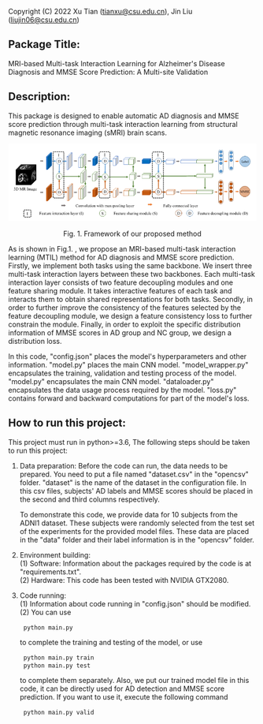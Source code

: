 Copyright (C) 2022 Xu Tian (tianxu@csu.edu.cn), Jin Liu (liujin06@csu.edu.cn)

## Package Title: 
MRI-based Multi-task Interaction Learning for Alzheimer's Disease Diagnosis and MMSE Score Prediction: A Multi-site Validation

## Description:   
This package is designed to enable automatic AD diagnosis and MMSE score prediction through multi-task interaction learning from structural magnetic resonance imaging (sMRI) brain scans.

![Framework of our proposed method](image/framework.png)
<p align="center">Fig. 1. Framework of our proposed method</p>

As is shown in Fig.1. , we propose an MRI-based multi-task interaction learning (MTIL) method for AD diagnosis and MMSE score prediction. Firstly, we implement both tasks using the same backbone. We insert three multi-task interaction layers between these two backbones. Each multi-task interaction layer consists of two feature decoupling modules and one feature sharing module. It takes interactive features of each task and interacts them to obtain shared representations for both tasks. Secondly, in order to further improve the consistency of the features selected by the feature decoupling module, we design a feature consistency loss to further constrain the module. Finally, in order to exploit the specific distribution information of MMSE scores in AD group and NC group, we design a distribution loss.

In this code, "config.json" places the model's hyperparameters and other information. "model.py" places the main CNN model. "model_wrapper.py" encapsulates the training, validation and testing process of the model. "model.py" encapsulates the main CNN model. "dataloader.py" encapsulates the data usage process required by the model. "loss.py" contains forward and backward computations for part of the model's loss.

## How to run this project:
This project must run in python>=3.6, The following steps should be taken to run this project:

1. Data preparation: Before the code can run, the data needs to be prepared. You need to put a file named "dataset.csv" in the "opencsv" folder. "dataset" is the name of the dataset in the configuration file. In this csv files, subjects' AD labels and MMSE scores should be placed in the second and third columns respectively.

   To demonstrate this code, we provide data for 10 subjects from the ADNI1 dataset. These subjects were randomly selected from the test set of the experiments for the provided model files. These data are placed in the "data" folder and their label information is in the "opencsv" folder.

2. Environment building:  
    (1) Software: Information about the packages required by the code is at "requirements.txt".   
    (2) Hardware: This code has been tested with NVIDIA GTX2080.
   
3. Code running:    
    (1) Information about code running in "config.json" should be modified.   
    (2) You can use         
    
        python main.py   
      
   to complete the training and testing of the model, or use  

        python main.py train     
        python main.py test
      
   to complete them separately. 
   Also, we put our trained model file in this code, it can be directly used for AD detection and MMSE score prediction. If you want to use it, execute the following command

        python main.py valid
